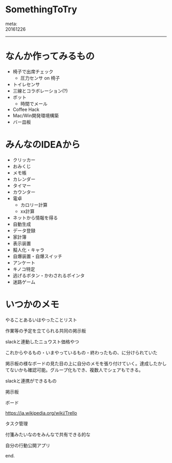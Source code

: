 SomethingToTry
==============

meta:  
20161226

---


# なんか作ってみるもの

- 椅子で出席チェック
	- 圧力センサ on 椅子
- トイレセンサ
- 三線とコラボレーション(?)
- ボット
	- 時間でメール
- Coffee Hack
- Mac/Win開発環境構築
- バー皿板

# みんなのIDEAから

- クリッカー
- おみくじ
- メモ帳
- カレンダー
- タイマー
- カウンター
- 電卓
	- カロリー計算
	- xx計算
- ネットから情報を得る
- 自動生成
- データ登録
- 家計簿
- 表示装置
- 擬人化・キャラ
- 自爆装置・自爆スイッチ
- アンケート
- キノコ特定
- 逃げるボタン・かわされるポインタ
- 迷路ゲーム

# いつかのメモ
やることあるいはやったことリスト

作業等の予定を立てられる共同の掲示板

slackと連動したニュウスト価格やつ

これからやるもの・いまやっているもの・終わったもの、に分けられていた

掲示板の様なボードの見た目の上に自分のメモを張り付けていく。達成したかしてないかも確認可能。グループ化もでき、複数人でシェアもできる。

slackと連携ができるもの

掲示板

ボード

https://ja.wikipedia.org/wiki/Trello

タスク管理

付箋みたいなのをみんなで共有できる的な

自分の行動公開アプリ



end.